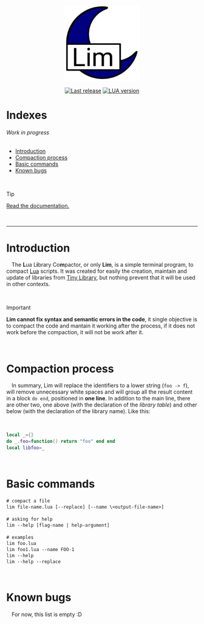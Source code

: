 <div align="center"><img src="https://github.com/duckafire/LIM/blob/main/lim-icon.png" width="200"/></div>
<div align="center">
    <p>
   		<a href=""><img alt="Last release" src="https://img.shields.io/badge/Last%20release-v0.1.0-%2325a319"/></a>
    	<a href=""><img alt="LUA version" src="https://img.shields.io/badge/LUA%20version-5.3-blue"/></a>
	</p>
</div>

# Indexes

###### Work in progress

* [Introduction](#introduction)
* [Compaction process](#compaction-process)
* [Basic commands](#basic-commands)
* [Known bugs](#known-bugs)

<br>

> [!TIP]
> [Read the documentation.](https://github.com/duckafire/LIM/blob/main/docs.md "Work in progress")

<br>

<hr>

# Introduction

&emsp;The **L**ua L**i**brary Co**m**pactor, or only **Lim**, is a simple terminal program, to compact [Lua](https://lua.org "Lua website") scripts. It was created for easily the creation, maintain and update of libraries from [Tiny Library](https://github.com/duckafire/TinyLibrary "Repository, in GitHub"), but nothing prevent that it will be used in other contexts.

<br>

> [!IMPORTANT]
> **Lim cannot fix syntax and semantic errors in the code**, it single objective is to compact the code and mantain it working after the process, if it does not work before the compaction, it will not be work after it.

<br>

# Compaction process

&emsp;In summary, Lim will replace the identifiers to a lower string (`foo -> f`), will remove unnecessary white spaces and will group all the result content in a block `do end`, positioned in **one line**. In addition to the main line, there are other two, one above (with the declaration of the *library table*) and other below (with the declaration of the library name). Like this:

<br>

``` lua
local _={}
do _.foo=function() return "foo" end end
local libfoo=_
```

<br>

# Basic commands

```
# compact a file
lim file-name.lua [--replace] [--name \<output-file-name>]

# asking for help
lim --help [flag-name | help-argument]

# examples
lim foo.lua
lim foo1.lua --name FOO-1
lim --help
lim --help --replace
```

<br>

# Known bugs

&emsp;For now, this list is empty :D

<br>

